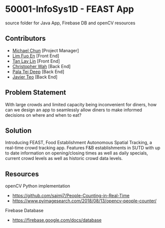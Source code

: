 # 50001-InfoSys1D - FEAST App
source folder for Java App, Firebase DB and openCV resources

## Contributors
 - [Michael Chun](https://github.com/mckp0) [Project Manager]
 - [Lim Fuo En](https://github.com/Fe-56) [Front End] 
 - [Tan Lay Lin](https://github.com/Lay-Lin) [Front End]
 - [Christopher Wah](https://github.com/skerbos) [Back End]
 - [Pala Tej Deep](https://github.com/Tej-Deep) [Back End]
 - [Javier Teo](https://github.com/javiertzr01) [Back End]

## Problem Statement
With large crowds and limited capacity being inconvenient for diners, how can we design an app to seamlessly allow diners to make informed decisions on where and when to eat?

## Solution
Introducing FEAST, Food Establishment Autonomous Spatial Tracking, a real-time crowd tracking app. Features F&B establishments in SUTD with up to date information on opening/closing times as well as daily specials, current crowd levels as well as historic crowd data levels.

## Resources
openCV Python implementation 
- https://github.com/saimj7/People-Counting-in-Real-Time
- https://www.pyimagesearch.com/2018/08/13/opencv-people-counter/

Firebase Database
- https://firebase.google.com/docs/database